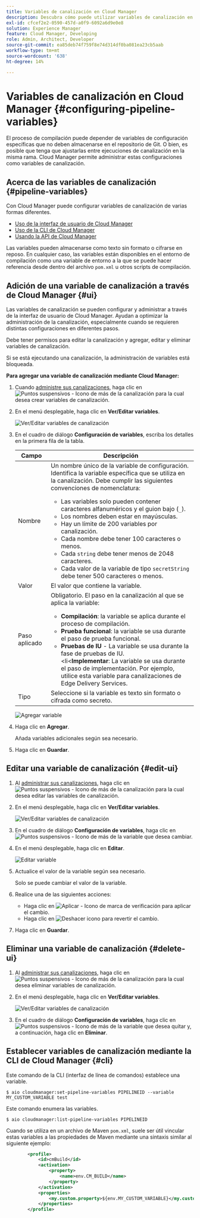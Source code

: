 ```yaml
---
title: Variables de canalización en Cloud Manager
description: Descubra cómo puede utilizar variables de canalización en Cloud Manager para administrar variables de configuración específicas para su compilación.
exl-id: cfcef2e2-0590-457d-a0f9-6092a6d9e0e8
solution: Experience Manager
feature: Cloud Manager, Developing
role: Admin, Architect, Developer
source-git-commit: ea85deb74f759f8e74d314df0ba081ea23cb5aab
workflow-type: tm+mt
source-wordcount: '638'
ht-degree: 14%

---
```


# Variables de canalización en Cloud Manager {#configuring-pipeline-variables}

El proceso de compilación puede depender de variables de configuración específicas que no deben almacenarse en el repositorio de Git. O bien, es posible que tenga que ajustarlas entre ejecuciones de canalización en la misma rama. Cloud Manager permite administrar estas configuraciones como variables de canalización.

## Acerca de las variables de canalización {#pipeline-variables}

Con Cloud Manager puede configurar variables de canalización de varias formas diferentes.

* [Uso de la interfaz de usuario de Cloud Manager](#ui)
* [Uso de la CLI de Cloud Manager](#cli)
* [Usando la API de Cloud Manager](https://developer.adobe.com/experience-cloud/cloud-manager/reference/api/#tag/Variables/operation/getPipelineVariables)

Las variables pueden almacenarse como texto sin formato o cifrarse en reposo. En cualquier caso, las variables están disponibles en el entorno de compilación como una variable de entorno a la que se puede hacer referencia desde dentro del archivo `pom.xml` u otros scripts de compilación.

## Adición de una variable de canalización a través de Cloud Manager {#ui}

Las variables de canalización se pueden configurar y administrar a través de la interfaz de usuario de Cloud Manager. Ayudan a optimizar la administración de la canalización, especialmente cuando se requieren distintas configuraciones en diferentes pasos.

Debe tener permisos para editar la canalización y agregar, editar y eliminar variables de canalización.

Si se está ejecutando una canalización, la administración de variables está bloqueada.

**Para agregar una variable de canalización mediante Cloud Manager:**

1. Cuando [administre sus canalizaciones](/help/implementing/cloud-manager/configuring-pipelines/managing-pipelines.md), haga clic en ![Puntos suspensivos - Icono de más](https://spectrum.adobe.com/static/icons/workflow_18/Smock_More_18_N.svg) de la canalización para la cual desea crear variables de canalización.

1. En el menú desplegable, haga clic en **Ver/Editar variables**.

   ![Ver/Editar variables de canalización](/help/implementing/cloud-manager/assets/pipeline-variables-view-edit.png)

1. En el cuadro de diálogo **Configuración de variables**, escriba los detalles en la primera fila de la tabla.

   | Campo | Descripción |
   | --- | --- |
   | Nombre | Un nombre único de la variable de configuración. Identifica la variable específica que se utiliza en la canalización. Debe cumplir las siguientes convenciones de nomenclatura:<ul><li>Las variables solo pueden contener caracteres alfanuméricos y el guion bajo (`_`).</li><li>Los nombres deben estar en mayúsculas.</li><li>Hay un límite de 200 variables por canalización.</li><li>Cada nombre debe tener 100 caracteres o menos.</li><li>Cada `string` debe tener menos de 2048 caracteres.</li><li>Cada valor de la variable de tipo `secretString` debe tener 500 caracteres o menos.</li></ul> |
   | Valor | El valor que contiene la variable. |
   | Paso aplicado | Obligatorio. El paso en la canalización al que se aplica la variable:<ul><li>**Compilación**: la variable se aplica durante el proceso de compilación.</li><li>**Prueba funcional**: la variable se usa durante el paso de prueba funcional.</li><li>**Pruebas de IU** - La variable se usa durante la fase de pruebas de IU.</li>&lt;li&lt;**Implementar**: La variable se usa durante el paso de implementación. Por ejemplo, utilice esta variable para canalizaciones de Edge Delivery Services.</li></ul> |
   | Tipo | Seleccione si la variable es texto sin formato o cifrada como secreto. |

   ![Agregar variable](/help/implementing/cloud-manager/assets/pipeline-variables-add-variable.png)

1. Haga clic en **Agregar**.

   Añada variables adicionales según sea necesario.

1. Haga clic en **Guardar**.

## Editar una variable de canalización {#edit-ui}

1. Al [administrar sus canalizaciones](/help/implementing/cloud-manager/configuring-pipelines/managing-pipelines.md), haga clic en ![Puntos suspensivos - Icono de más](https://spectrum.adobe.com/static/icons/workflow_18/Smock_More_18_N.svg) de la canalización para la cual desea editar las variables de canalización.

1. En el menú desplegable, haga clic en **Ver/Editar variables**.

   ![Ver/Editar variables de canalización](/help/implementing/cloud-manager/assets/pipeline-variables-view-edit.png)

1. En el cuadro de diálogo **Configuración de variables**, haga clic en ![Puntos suspensivos - Icono de más](https://spectrum.adobe.com/static/icons/workflow_18/Smock_More_18_N.svg) de la variable que desea cambiar.

1. En el menú desplegable, haga clic en **Editar**.

   ![Editar variable](/help/implementing/cloud-manager/assets/pipeline-variables-edit.png)

1. Actualice el valor de la variable según sea necesario.

   Solo se puede cambiar el valor de la variable.

1. Realice una de las siguientes acciones:

   * Haga clic en ![Aplicar - Icono de marca de verificación](https://spectrum.adobe.com/static/icons/workflow_18/Smock_Checkmark_18_N.svg) para aplicar el cambio.
   * Haga clic en ![Deshacer icono](https://spectrum.adobe.com/static/icons/workflow_18/Smock_Undo_18_N.svg) para revertir el cambio.

1. Haga clic en **Guardar**.


## Eliminar una variable de canalización {#delete-ui}

1. Al [administrar sus canalizaciones](/help/implementing/cloud-manager/configuring-pipelines/managing-pipelines.md), haga clic en ![Puntos suspensivos - Icono de más](https://spectrum.adobe.com/static/icons/workflow_18/Smock_More_18_N.svg) de la canalización para la cual desea eliminar variables de canalización.

1. En el menú desplegable, haga clic en **Ver/Editar variables**.

   ![Ver/Editar variables de canalización](/help/implementing/cloud-manager/assets/pipeline-variables-view-edit.png)

1. En el cuadro de diálogo **Configuración de variables**, haga clic en ![Puntos suspensivos - Icono de más](https://spectrum.adobe.com/static/icons/workflow_18/Smock_More_18_N.svg) de la variable que desea quitar y, a continuación, haga clic en **Eliminar**.

## Establecer variables de canalización mediante la CLI de Cloud Manager {#cli}

Este comando de la CLI (interfaz de línea de comandos) establece una variable.

```shell
$ aio cloudmanager:set-pipeline-variables PIPELINEID --variable MY_CUSTOM_VARIABLE test
```

Este comando enumera las variables.

```shell
$ aio cloudmanager:list-pipeline-variables PIPELINEID
```

Cuando se utiliza en un archivo de Maven `pom.xml`, suele ser útil vincular estas variables a las propiedades de Maven mediante una sintaxis similar al siguiente ejemplo:

```xml
        <profile>
            <id>cmBuild</id>
            <activation>
                <property>
                    <name>env.CM_BUILD</name>
                </property>
            </activation>
            <properties>
                <my.custom.property>${env.MY_CUSTOM_VARIABLE}</my.custom.property> 
            </properties>
        </profile>
```

